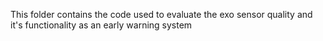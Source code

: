 This folder contains the code used to evaluate the exo sensor quality and it's functionality as an early warning system
